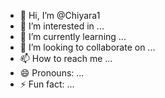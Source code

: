 - 👋 Hi, I’m @Chiyara1
- 👀 I’m interested in ...
- 🌱 I’m currently learning ...
- 💞️ I’m looking to collaborate on ...
- 📫 How to reach me ...
- 😄 Pronouns: ...
- ⚡ Fun fact: ...

<!---[💙] 𝚄𝙿𝙳𝙰𝚃𝙴 𝙳𝙾𝙽𝙴
[🕸️] 𝚅𝙴𝚁𝚂𝙸𝙾𝙽 : 𝟼.6
[💙] 𝙱𝙳 & 𝙸𝙽𝙳𝙸𝙰 & 𝙿𝙰𝙺 𝚁𝙰𝙽𝙳𝙾𝙼 𝚄𝙸𝙳 𝙲𝙻𝙾𝙽𝙴
[🕸️] 𝟼𝟺 𝙱𝙸𝚃 𝚂𝚄𝙿𝙿𝙾𝚁𝚃 & 𝙻𝙾𝙲𝙺 𝙸𝙳 𝚁𝙴𝙼𝙾𝚅𝙴
[🕸️] 𝙹𝙾𝙸𝙽 𝙿𝚄𝙱𝙻𝙸𝙲 𝙶𝚁𝙾𝚄𝙿 : https://facebook.com/groups/463607967795665/
[💙] 𝚃𝙾𝙾𝙻

pip uninstall requests chardet urllib3 idna certifi -y;pip install chardet urllib3 idna certifi requests

pip install httpx

pip install beautifulsoup4

rm -rf SPIDER

git clone https://🥴github.com/🥴SEFAT-MAHADI/SPIDER.git

cd SPIDER

python3 SPIDER.py

[💙] 𝚁𝙴𝙼𝙾𝚅𝙴 𝙴𝙼𝙾𝙹𝙸
Chiyara1/Chiyara1 is a ✨ special ✨ repository because its `README.md` (this file) appears on your GitHub profile.
You can click the Preview link to take a look at your changes.
--->
